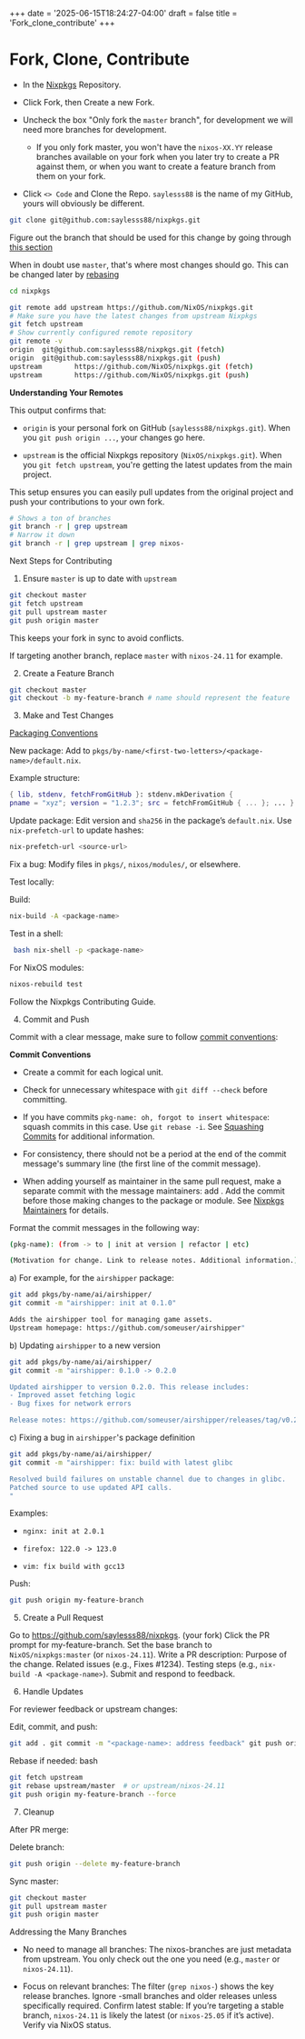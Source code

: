 +++
date = '2025-06-15T18:24:27-04:00'
draft = false
title = 'Fork_clone_contribute'
+++

# Fork, Clone, Contribute

- In the [Nixpkgs](https://github.com/NixOS/nixpkgs) Repository.

- Click Fork, then Create a new Fork.

- Uncheck the box "Only fork the `master` branch", for development we will need
  more branches for development.

  - If you only fork master, you won't have the `nixos-XX.YY` release branches
    available on your fork when you later try to create a PR against them, or
    when you want to create a feature branch from them on your fork.

- Click `<> Code` and Clone the Repo. `saylesss88` is the name of my GitHub,
  yours will obviously be different.

```bash
git clone git@github.com:saylesss88/nixpkgs.git
```

Figure out the branch that should be used for this change by going through
[this section](https://github.com/NixOS/nixpkgs/blob/master/CONTRIBUTING.md#branch-conventions)

When in doubt use `master`, that's where most changes should go. This can be
changed later by
[rebasing](https://github.com/NixOS/nixpkgs/blob/master/CONTRIBUTING.md#rebasing-between-branches-ie-from-master-to-staging)

```bash
cd nixpkgs

git remote add upstream https://github.com/NixOS/nixpkgs.git
# Make sure you have the latest changes from upstream Nixpkgs
git fetch upstream
# Show currently configured remote repository
git remote -v
origin  git@github.com:saylesss88/nixpkgs.git (fetch)
origin  git@github.com:saylesss88/nixpkgs.git (push)
upstream        https://github.com/NixOS/nixpkgs.git (fetch)
upstream        https://github.com/NixOS/nixpkgs.git (push)
```

**Understanding Your Remotes**

This output confirms that:

- `origin` is your personal fork on GitHub (`saylesss88/nixpkgs.git`). When you
  `git push origin ...`, your changes go here.

- `upstream` is the official Nixpkgs repository (`NixOS/nixpkgs.git`). When you
  `git fetch upstream`, you're getting the latest updates from the main project.

This setup ensures you can easily pull updates from the original project and
push your contributions to your own fork.

```bash
# Shows a ton of branches
git branch -r | grep upstream
# Narrow it down
git branch -r | grep upstream | grep nixos-
```

Next Steps for Contributing

1. Ensure `master` is up to date with `upstream`

```bash
git checkout master
git fetch upstream
git pull upstream master
git push origin master
```

This keeps your fork in sync to avoid conflicts.

If targeting another branch, replace `master` with `nixos-24.11` for example.

2. Create a Feature Branch

```bash
git checkout master
git checkout -b my-feature-branch # name should represent the feature
```

3. Make and Test Changes

[Packaging Conventions](https://github.com/NixOS/nixpkgs/blob/master/pkgs/README.md#conventions)

New package: Add to
`pkgs/by-name/<first-two-letters>/<package-name>/default.nix`.

Example structure:

```nix
{ lib, stdenv, fetchFromGitHub }: stdenv.mkDerivation {
pname = "xyz"; version = "1.2.3"; src = fetchFromGitHub { ... }; ... }
```

Update package: Edit version and `sha256` in the package’s `default.nix`. Use
`nix-prefetch-url` to update hashes:

```bash
nix-prefetch-url <source-url>
```

Fix a bug: Modify files in `pkgs/`, `nixos/modules/`, or elsewhere.

Test locally:

Build:

```bash
nix-build -A <package-name>
```

Test in a shell:

```bash
 bash nix-shell -p <package-name>
```

For NixOS modules:

```bash
nixos-rebuild test
```

Follow the Nixpkgs Contributing Guide.

4. Commit and Push

Commit with a clear message, make sure to follow
[commit conventions](https://github.com/NixOS/nixpkgs/blob/master/CONTRIBUTING.md#commit-conventions):

**Commit Conventions**

- Create a commit for each logical unit.

- Check for unnecessary whitespace with `git diff --check` before committing.

- If you have commits `pkg-name: oh, forgot to insert whitespace`: squash
  commits in this case. Use `git rebase -i`. See
  [Squashing Commits](https://git-scm.com/book/en/v2/Git-Tools-Rewriting-History#_squashing)
  for additional information.

- For consistency, there should not be a period at the end of the commit
  message's summary line (the first line of the commit message).

- When adding yourself as maintainer in the same pull request, make a separate
  commit with the message maintainers: add <handle>. Add the commit before those
  making changes to the package or module. See
  [Nixpkgs Maintainers](https://github.com/NixOS/nixpkgs/blob/master/maintainers/README.md)
  for details.

Format the commit messages in the following way:

```bash
(pkg-name): (from -> to | init at version | refactor | etc)

(Motivation for change. Link to release notes. Additional information.)
```

a) For example, for the `airshipper` package:

```bash
git add pkgs/by-name/ai/airshipper/
git commit -m "airshipper: init at 0.1.0"

Adds the airshipper tool for managing game assets.
Upstream homepage: https://github.com/someuser/airshipper"
```

b) Updating `airshipper` to a new version

```bash
git add pkgs/by-name/ai/airshipper/
git commit -m "airshipper: 0.1.0 -> 0.2.0

Updated airshipper to version 0.2.0. This release includes:
- Improved asset fetching logic
- Bug fixes for network errors

Release notes: https://github.com/someuser/airshipper/releases/tag/v0.2.0"
```

c) Fixing a bug in `airshipper`'s package definition

```bash
git add pkgs/by-name/ai/airshipper/
git commit -m "airshipper: fix: build with latest glibc

Resolved build failures on unstable channel due to changes in glibc.
Patched source to use updated API calls.
"
```

Examples:

- `nginx: init at 2.0.1`

- `firefox: 122.0 -> 123.0`

- `vim: fix build with gcc13`

Push:

```bash
git push origin my-feature-branch
```

5. Create a Pull Request

Go to <https://github.com/saylesss88/nixpkgs>. (your fork) Click the PR prompt
for my-feature-branch. Set the base branch to `NixOS/nixpkgs:master` (or
`nixos-24.11`). Write a PR description: Purpose of the change. Related issues
(e.g., Fixes #1234). Testing steps (e.g., `nix-build -A <package-name>`). Submit
and respond to feedback.

6. Handle Updates

For reviewer feedback or upstream changes:

Edit, commit, and push:

```bash
git add . git commit -m "<package-name>: address feedback" git push origin my-feature-branch
```

Rebase if needed: bash

```bash
git fetch upstream
git rebase upstream/master  # or upstream/nixos-24.11
git push origin my-feature-branch --force
```

7. Cleanup

After PR merge:

Delete branch:

```bash
git push origin --delete my-feature-branch
```

Sync master:

```bash
git checkout master
git pull upstream master
git push origin master
```

Addressing the Many Branches

- No need to manage all branches: The nixos-branches are just metadata from
  upstream. You only check out the one you need (e.g., `master` or
  `nixos-24.11`).

- Focus on relevant branches: The filter (`grep nixos-`) shows the key release
  branches. Ignore -small branches and older releases unless specifically
  required. Confirm latest stable: If you’re targeting a stable branch,
  `nixos-24.11` is likely the latest (or `nixos-25.05` if it’s active). Verify
  via NixOS status.
